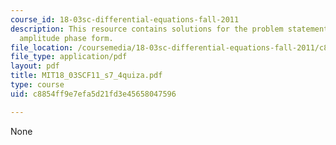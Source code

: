 ```yaml
---
course_id: 18-03sc-differential-equations-fall-2011
description: This resource contains solutions for the problem statements related to
  amplitude phase form.
file_location: /coursemedia/18-03sc-differential-equations-fall-2011/c8854ff9e7efa5d21fd3e45658047596_MIT18_03SCF11_s7_4quiza.pdf
file_type: application/pdf
layout: pdf
title: MIT18_03SCF11_s7_4quiza.pdf
type: course
uid: c8854ff9e7efa5d21fd3e45658047596

---
```

None